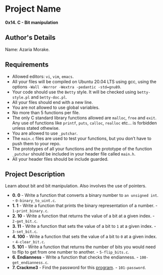 # Project Name
**0x14. C - Bit manipulation**

## Author's Details
Name: Azaria Morake.

##  Requirements
*   Allowed editors: `vi`, `vim`, `emacs`.
*   All your files will be compiled on Ubuntu 20.04 LTS using gcc, using the options `-Wall -Werror -Wextra -pedantic -std=gnu89`.
*   Your code should use the `Betty` style. It will be checked using `betty-style.pl` and `betty-doc.pl`.
*   All your files should end with a new line.
*   You are not allowed to use global variables.
*   No more than 5 functions per file.
*   The only C standard library functions allowed are `malloc`, `free` and `exit`. Any use of functions like `printf`, `puts`, `calloc`, `realloc` etc… is forbidden unless stated othewise.
*   You are allowed to use `_putchar`.
*   The `main.c` files are used to test your functions, but you don’t have to push them to your repo.
*   The prototypes of all your functions and the prototype of the function `_putchar` should be included in your header file called `main.h`.
*   All your header files should be include guarded.


## Project Description
Learn about bit and bit manipulation. Also involves the use of pointers.

* **0. 0** - Write a function that converts a binary number to `an unsigned int`. - `0-binary_to_uint.c`.
* **1. 1** - Write a function that prints the binary representation of a number. - `1-print_binary.c`.
* **2. 10** - Write a function that returns the value of a bit at a given index. - `2-get_bit.c`.
* **3. 11** - Write a function that sets the value of a bit to `1` at a given index. - `3-set_bit.c`.
* **4. 100** - Write a function that sets the value of a bit to `0` at a given index. - `4-clear_bit.c`.
* **5. 101** - Write a function that returns the number of bits you would need to flip to get from one number to another. - `5-flip_bits.c`.
* **6. Endianness** - Write a function that checks the endianness. - `100-get_endianness.c`.
* **7. Crackme3** - Find the password for this [program](https://github.com/holbertonschool/0x13.c). - `101-password`.

